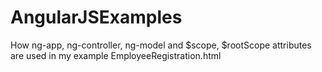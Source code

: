 # AngularJSExamples
How ng-app, ng-controller, ng-model and $scope, $rootScope attributes are used in my example
EmployeeRegistration.html

